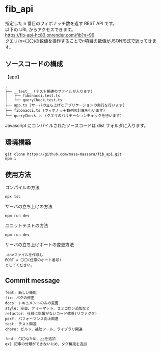 # fib_api

指定した n 番目のフィボナッチ数を返す REST API です。  
以下の URL からアクセスできます。  
https://fib-api-hc83.onrender.com/fib?n=99  
クエリ(n=〇〇)の数値を操作することでn項目の数値がJSON形式で返ってきます。  

## ソースコードの構成

【app】

```shell
.
├── __test__ (テスト関連のファイルが入ります)
│   ├── fibonacci.test.ts
│   └── queryCheck.test.ts
├── app.ts (サーバの立ち上げとアプリケーションの実行を行います)
├── fibonacci.ts (フィボナッチ数列の計算を行います)
└── queryCheck.ts (クエリのバリデーションチェックを行います)
```

Javascript にコンパイルされたソースコードは dist フォルダに入ります。

## 環境構築

```shell
git clone https://github.com/masa-massara/fib_api.git
npm i
```

## 使用方法

コンパイルの方法

```shell
npx tsc
```

サーバの立ち上げの方法

```shell
npm run dev
```

ユニットテストの方法

```shell
npm run dev
```

サーバの立ち上げポートの変更方法

```shell
.envファイルを作成し
PORT = 〇〇(任意のポート番号)
としてください。
```

## Commit message

```shell
feat: 新しい機能
fix: バグの修正
docs: ドキュメントのみの変更
style: 空白、フォーマット、セミコロン追加など
refactor: 仕様に影響がないコード改善(リファクタ)
perf: パフォーマンス向上関連
test: テスト関連
chore: ビルド、補助ツール、ライブラリ関連
```

```shell
feat: 〇〇なため、△△を追加
ex) 記事の分類ができないため、タグ機能を追加
```
